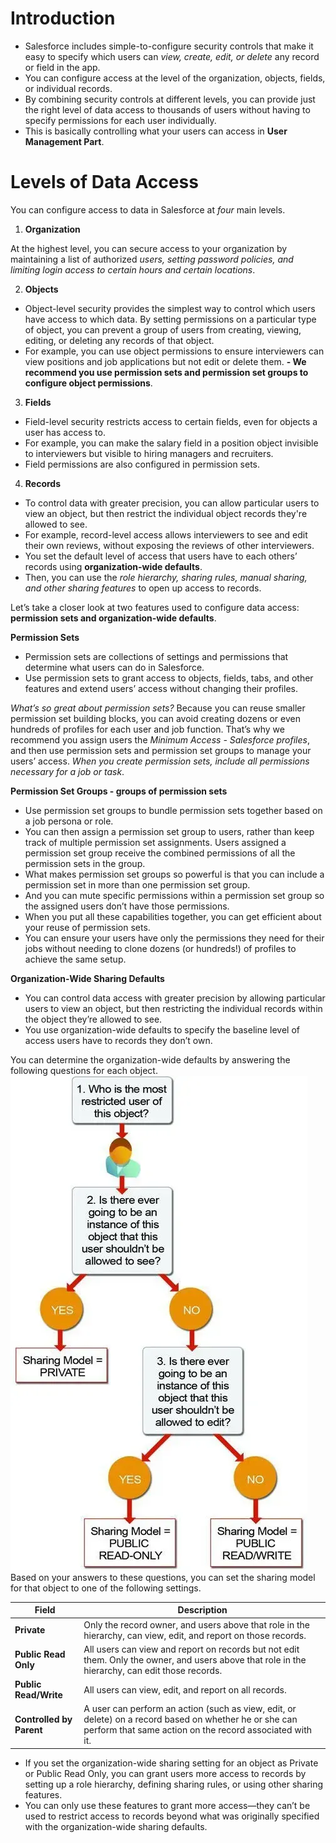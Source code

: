 # Introduction
- Salesforce includes simple-to-configure security controls that make it easy to specify which users can *view, create, edit, or delete* any record or field in the app. 
- You can configure access at the level of the organization, objects, fields, or individual records. 
- By combining security controls at different levels, you can provide just the right level of data access to thousands of users without having to specify permissions for each user individually.
- This is basically controlling what your users can access in **User Management Part**.

# Levels of Data Access

You can configure access to data in Salesforce at *four* main levels.<br>

1. **Organization**<br>

At the highest level, you can secure access to your organization by maintaining a list of authorized *users, setting password policies, and limiting login access to certain hours and certain locations*.

2. **Objects**<br>
- Object-level security provides the simplest way to control which users have access to which data. By setting permissions on a particular type of object, you can prevent a group of users from creating, viewing, editing, or deleting any records of that object. 
- For example, you can use object permissions to ensure interviewers can view positions and job applications but not edit or delete them. 
**- We recommend you use permission sets and permission set groups to configure object permissions**.

3. **Fields**<br>
- Field-level security restricts access to certain fields, even for objects a user has access to. 
- For example, you can make the salary field in a position object invisible to interviewers but visible to hiring managers and recruiters. 
- Field permissions are also configured in permission sets.

4. **Records**<br>
- To control data with greater precision, you can allow particular users to view an object, but then restrict the individual object records they're allowed to see. 
- For example, record-level access allows interviewers to see and edit their own reviews, without exposing the reviews of other interviewers. 
- You set the default level of access that users have to each others’ records using **organization-wide defaults**. 
- Then, you can use the *role hierarchy, sharing rules, manual sharing, and other sharing features* to open up access to records.<br>

Let’s take a closer look at two features used to configure data access: **permission sets and organization-wide defaults**.

**Permission Sets**<br>
- Permission sets are collections of settings and permissions that determine what users can do in Salesforce. 
- Use permission sets to grant access to objects, fields, tabs, and other features and extend users’ access without changing their profiles.

*What’s so great about permission sets?* Because you can reuse smaller permission set building blocks, you can avoid creating dozens or even hundreds of profiles for each user and job function. That’s why we recommend you assign users the *Minimum Access - Salesforce profiles*, and then use permission sets and permission set groups to manage your users’ access.
*When you create permission sets, include all permissions necessary for a job or task*.

**Permission Set Groups - groups of permission sets**
- Use permission set groups to bundle permission sets together based on a job persona or role. 
- You can then assign a permission set group to users, rather than keep track of multiple permission set assignments. Users assigned a permission set group receive the combined permissions of all the permission sets in the group.
- What makes permission set groups so powerful is that you can include a permission set in more than one permission set group. 
- And you can mute specific permissions within a permission set group so the assigned users don’t have those permissions.
- When you put all these capabilities together, you can get efficient about your reuse of permission sets. 
- You can ensure your users have only the permissions they need for their jobs without needing to clone dozens (or hundreds!) of profiles to achieve the same setup.

**Organization-Wide Sharing Defaults**
- You can control data access with greater precision by allowing particular users to view an object, but then restricting the individual records within the object they’re allowed to see. 
- You use organization-wide defaults to specify the baseline level of access users have to records they don’t own.<br>

You can determine the organization-wide defaults by answering the following questions for each object.
![alt text](image-1.png)<br>
Based on your answers to these questions, you can set the sharing model for that object to one of the following settings.<br>

|**Field**|**Description**|
|---------|---------------|
|**Private**|Only the record owner, and users above that role in the hierarchy, can view, edit, and report on those records.|
|**Public Read Only**|All users can view and report on records but not edit them. Only the owner, and users above that role in the hierarchy, can edit those records.|
|**Public Read/Write**|All users can view, edit, and report on all records.|
|**Controlled by Parent**|A user can perform an action (such as view, edit, or delete) on a record based on whether he or she can perform that same action on the record associated with it.|

- If you set the organization-wide sharing setting for an object as Private or Public Read Only, you can grant users more access to records by setting up a role hierarchy, defining sharing rules, or using other sharing features. 
- You can only use these features to grant more access—they can’t be used to restrict access to records beyond what was originally specified with the organization-wide sharing defaults.